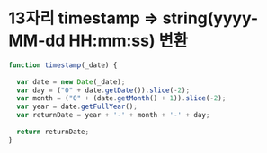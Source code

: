 # 13자리 timestamp => string(yyyy-MM-dd HH:mm:ss) 변환

```javascript
function timestamp(_date) {
  
  var date = new Date(_date);
  var day = ("0" + date.getDate()).slice(-2);
  var month = ("0" + (date.getMonth() + 1)).slice(-2);
  var year = date.getFullYear();
  var returnDate = year + '-' + month + '-' + day;
  
  return returnDate;
}
```